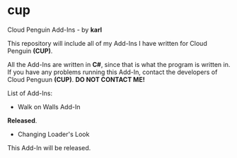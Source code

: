 cup
===

Cloud Penguin Add-Ins - by **karl**

This repository will include all of my Add-Ins I have written for Cloud Penguin **(CUP)**.

All the Add-Ins are written in **C#**, since that is what the program is written in. If you have any problems running this Add-In, contact the developers of Cloud Penguun **(CUP)**. **DO NOT CONTACT ME!**

List of Add-Ins:

- Walk on Walls Add-In

**Released**.

- Changing Loader's Look

This Add-In will be released.
